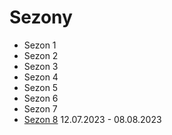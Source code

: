 # Sezony

* Sezon 1
* Sezon 2
* Sezon 3
* Sezon 4
* Sezon 5
* Sezon 6
* Sezon 7
* [Sezon 8](https://github.com/Huje22/Sezony/tree/main/Sezon%208) 12.07.2023 - 08.08.2023

